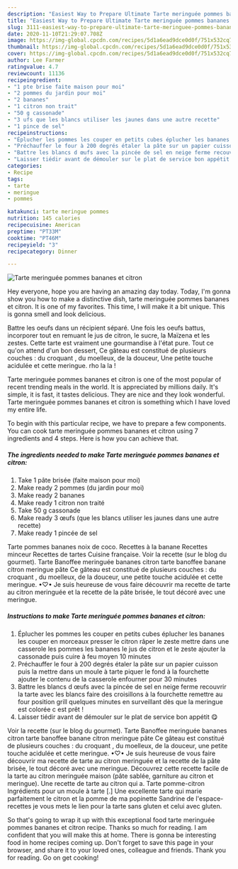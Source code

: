 ```yaml
---
description: "Easiest Way to Prepare Ultimate Tarte meringuée pommes bananes et citron"
title: "Easiest Way to Prepare Ultimate Tarte meringuée pommes bananes et citron"
slug: 3111-easiest-way-to-prepare-ultimate-tarte-meringuee-pommes-bananes-et-citron
date: 2020-11-10T21:29:07.708Z
image: https://img-global.cpcdn.com/recipes/5d1a6ead9dce0d0f/751x532cq70/tarte-meringuee-pommes-bananes-et-citron-photo-principale-de-la-recette.jpg
thumbnail: https://img-global.cpcdn.com/recipes/5d1a6ead9dce0d0f/751x532cq70/tarte-meringuee-pommes-bananes-et-citron-photo-principale-de-la-recette.jpg
cover: https://img-global.cpcdn.com/recipes/5d1a6ead9dce0d0f/751x532cq70/tarte-meringuee-pommes-bananes-et-citron-photo-principale-de-la-recette.jpg
author: Lee Farmer
ratingvalue: 4.7
reviewcount: 11136
recipeingredient:
- "1 pte brise faite maison pour moi"
- "2 pommes du jardin pour moi"
- "2 bananes"
- "1 citron non trait"
- "50 g cassonade"
- "3 ufs que les blancs utiliser les jaunes dans une autre recette"
- "1 pince de sel"
recipeinstructions:
- "Éplucher les pommes les couper en petits cubes éplucher les bananes les couper en morceaux presser le citron râper le zeste mettre dans une casserole les pommes les bananes le jus de citron et le zeste ajouter la cassonade puis cuire à feu moyen 10 minutes"
- "Préchauffer le four à 200 degrés étaler la pâte sur un papier cuisson puis la mettre dans un moule à tarte piquer le fond à la fourchette ajouter le contenu de la casserole enfourner pour 30 minutes"
- "Battre les blancs d œufs avec la pincée de sel en neige ferme recouvrir la tarte avec les blancs faire des croisillons à la fourchette remettre au four position grill quelques minutes en surveillant dès que la meringue est colorée c est prêt !"
- "Laisser tiédir avant de démouler sur le plat de service bon appétit 😋"
categories:
- Recipe
tags:
- tarte
- meringue
- pommes

katakunci: tarte meringue pommes 
nutrition: 145 calories
recipecuisine: American
preptime: "PT33M"
cooktime: "PT46M"
recipeyield: "3"
recipecategory: Dinner

---
```



![Tarte meringuée pommes bananes et citron](https://img-global.cpcdn.com/recipes/5d1a6ead9dce0d0f/751x532cq70/tarte-meringuee-pommes-bananes-et-citron-photo-principale-de-la-recette.jpg)

Hey everyone, hope you are having an amazing day today. Today, I'm gonna show you how to make a distinctive dish, tarte meringuée pommes bananes et citron. It is one of my favorites. This time, I will make it a bit unique. This is gonna smell and look delicious.

Battre les oeufs dans un récipient séparé. Une fois les oeufs battus, incorporer tout en remuant le jus de citron, le sucre, la Maïzena et les zestes. Cette tarte est vraiment une gourmandise à l&#39;état pure. Tout ce qu&#39;on attend d&#39;un bon dessert, Ce gâteau est constitué de plusieurs couches : du croquant , du moelleux, de la douceur, Une petite touche acidulée et cette meringue. rho la la !

Tarte meringuée pommes bananes et citron is one of the most popular of recent trending meals in the world. It is appreciated by millions daily. It's simple, it is fast, it tastes delicious. They are nice and they look wonderful. Tarte meringuée pommes bananes et citron is something which I have loved my entire life.


To begin with this particular recipe, we have to prepare a few components. You can cook tarte meringuée pommes bananes et citron using 7 ingredients and 4 steps. Here is how you can achieve that.

<!--inarticleads1-->

##### The ingredients needed to make Tarte meringuée pommes bananes et citron:

1. Take 1 pâte brisée (faite maison pour moi)
1. Make ready 2 pommes (du jardin pour moi)
1. Make ready 2 bananes
1. Make ready 1 citron non traité
1. Take 50 g cassonade
1. Make ready 3 œufs (que les blancs utiliser les jaunes dans une autre recette)
1. Make ready 1 pincée de sel


Tarte pommes bananes noix de coco. Recettes à la banane Recettes minceur Recettes de tartes Cuisine française. Voir la recette (sur le blog du gourmet). Tarte Banoffee meringuée bananes citron tarte banoffee banane citron meringue pâte Ce gâteau est constitué de plusieurs couches : du croquant , du moelleux, de la douceur, une petite touche acidulée et cette meringue. •♡• Je suis heureuse de vous faire découvrir ma recette de tarte au citron meringuée et la recette de la pâte brisée, le tout décoré avec une meringue. 

<!--inarticleads2-->

##### Instructions to make Tarte meringuée pommes bananes et citron:

1. Éplucher les pommes les couper en petits cubes éplucher les bananes les couper en morceaux presser le citron râper le zeste mettre dans une casserole les pommes les bananes le jus de citron et le zeste ajouter la cassonade puis cuire à feu moyen 10 minutes
1. Préchauffer le four à 200 degrés étaler la pâte sur un papier cuisson puis la mettre dans un moule à tarte piquer le fond à la fourchette ajouter le contenu de la casserole enfourner pour 30 minutes
1. Battre les blancs d œufs avec la pincée de sel en neige ferme recouvrir la tarte avec les blancs faire des croisillons à la fourchette remettre au four position grill quelques minutes en surveillant dès que la meringue est colorée c est prêt !
1. Laisser tiédir avant de démouler sur le plat de service bon appétit 😋


Voir la recette (sur le blog du gourmet). Tarte Banoffee meringuée bananes citron tarte banoffee banane citron meringue pâte Ce gâteau est constitué de plusieurs couches : du croquant , du moelleux, de la douceur, une petite touche acidulée et cette meringue. •♡• Je suis heureuse de vous faire découvrir ma recette de tarte au citron meringuée et la recette de la pâte brisée, le tout décoré avec une meringue. Découvrez cette recette facile de la tarte au citron meringuée maison (pâte sablée, garniture au citron et meringue). Une recette de tarte au citron qui a. Tarte pomme-citron Ingrédients pour un moule à tarte [.] Une excellente tarte qui marie parfaitement le citron et la pomme de ma popinette Sandrine de l&#39;espace-recettes je vous mets le lien pour la tarte sans gluten et celui avec gluten. 

So that's going to wrap it up with this exceptional food tarte meringuée pommes bananes et citron recipe. Thanks so much for reading. I am confident that you will make this at home. There is gonna be interesting food in home recipes coming up. Don't forget to save this page in your browser, and share it to your loved ones, colleague and friends. Thank you for reading. Go on get cooking!
